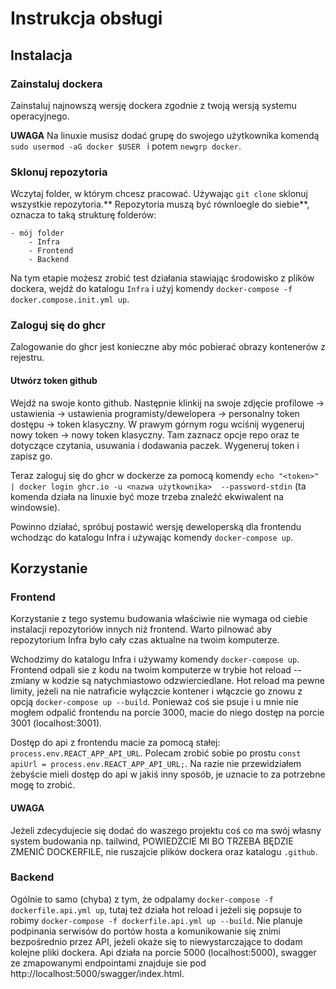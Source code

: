 # Instrukcja obsługi
## Instalacja
### Zainstaluj dockera
Zainstaluj najnowszą wersję dockera zgodnie z twoją wersją systemu operacyjnego.

**UWAGA**  Na linuxie musisz dodać grupę do swojego użytkownika komendą
`sudo usermod -aG docker $USER ` i potem `newgrp docker`. 

### Sklonuj repozytoria
Wczytaj folder, w którym chcesz pracować. Używając `git clone` sklonuj 
wszystkie repozytoria.** Repozytoria muszą być równloegle do siebie**, 
oznacza to taką strukturę folderów:
```
- mój folder
	- Infra
	- Frontend
	- Backend
```
Na tym etapie możesz zrobić test działania stawiając środowisko z plików 
dockera, wejdź do katalogu `Infra` i użyj komendy `docker-compose -f docker.compose.init.yml up`.

### Zaloguj się do ghcr
Zalogowanie do ghcr jest konieczne aby móc pobierać obrazy kontenerów z
rejestru.

#### Utwórz token github
Wejdź na swoje konto github. Następnie klinkij na swoje zdjęcie profilowe -> 
ustawienia -> ustawienia programisty/dewelopera -> personalny token dostępu
-> token klasyczny.
W prawym górnym rogu wciśnij wygeneruj nowy token -> nowy token klasyczny. Tam zaznacz opcje repo oraz te dotyczące czytania, usuwania i dodawania paczek.
Wygeneruj token i zapisz go.

Teraz zaloguj się do ghcr w dockerze za pomocą komendy `echo "<token>" | docker login ghcr.io -u <nazwa użytkownika>  --password-stdin` (ta komenda działa na linuxie być moze trzeba znaleźć ekwiwalent na windowsie).

Powinno działać, spróbuj postawić wersję deweloperską dla frontendu wchodząc
do katalogu Infra i używając komendy `docker-compose up`.

## Korzystanie
### Frontend
Korzystanie z tego systemu budowania właściwie nie wymaga od ciebie instalacji
repozytoriów innych niż frontend. Warto pilnować aby repozytorium Infra było 
cały czas aktualne na twoim komputerze.

Wchodzimy do katalogu Infra i używamy komendy `docker-compose up`. 
Frontend odpali sie z kodu na twoim komputerze w trybie hot reload -- zmiany w kodzie są natychmiastowo odzwierciedlane. Hot reload ma pewne limity, jeżeli
na nie natraficie wyłączcie kontener i włączcie go znowu z opcją `docker-compose up --build`.
Ponieważ coś sie psuje i u mnie nie mogłem odpalić frontendu na porcie 3000, macie do niego dostęp na porcie 3001 (localhost:3001).

Dostęp do api z frontendu macie za pomocą stałej:
`process.env.REACT_APP_API_URL`.
Polecam zrobić sobie po prostu `const apiUrl = process.env.REACT_APP_API_URL;`. Na razie nie przewidziałem żebyście mieli dostęp do api w jakiś inny sposób, je uznacie to za potrzebne mogę to zrobić.

#### UWAGA
Jeżeli zdecydujecie się dodać do waszego projektu coś co ma swój własny system budowania np. tailwind, POWIEDZCIE MI BO TRZEBA BĘDZIE ZMENIĆ DOCKERFILE, nie ruszajcie plików dockera oraz katalogu `.github`.

### Backend
Ogólnie to samo (chyba) z tym, że odpalamy `docker-compose -f 
dockerfile.api.yml up`, tutaj też działa hot reload i jeżeli się popsuje to robimy 
`docker-compose -f dockerfile.api.yml up --build`.  Nie planuje podpinania 
serwisów do portów hosta a komunikowanie się znimi bezpośrednio przez API, 
jeżeli okaże się to niewystarczające to dodam kolejne pliki dockera. Api działa na 
porcie 5000 (localhost:5000), swagger ze zmapowanymi endpointami znajduje 
sie pod http://localhost:5000/swagger/index.html.